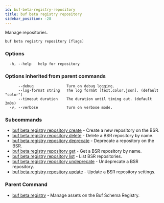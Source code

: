 ```yaml
---
id: buf-beta-registry-repository
title: buf beta registry repository
sidebar_position: -28
---
```

Manage repositories.

```
buf beta registry repository [flags]
```

### Options

```
  -h, --help   help for repository
```

### Options inherited from parent commands

```
      --debug               Turn on debug logging.
      --log-format string   The log format [text,color,json]. (default "color")
      --timeout duration    The duration until timing out. (default 2m0s)
  -v, --verbose             Turn on verbose mode.
```

### Subcommands

* [buf beta registry repository create](buf-beta-registry-repository-create.md)	 - Create a new repository on the BSR.
* [buf beta registry repository delete](buf-beta-registry-repository-delete.md)	 - Delete a BSR repository by name.
* [buf beta registry repository deprecate](buf-beta-registry-repository-deprecate.md)	 - Deprecate a repository on the BSR.
* [buf beta registry repository get](buf-beta-registry-repository-get.md)	 - Get a BSR repository by name.
* [buf beta registry repository list](buf-beta-registry-repository-list.md)	 - List BSR repositories.
* [buf beta registry repository undeprecate](buf-beta-registry-repository-undeprecate.md)	 - Undeprecate a BSR repository.
* [buf beta registry repository update](buf-beta-registry-repository-update.md)	 - Update a BSR repository settings.

### Parent Command

* [buf beta registry](buf-beta-registry.md)	 - Manage assets on the Buf Schema Registry.
